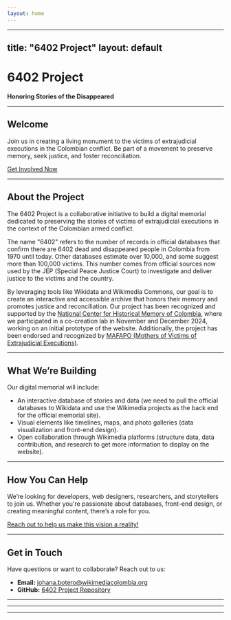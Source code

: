 ```yaml
---
layout: home
---
```

---
title: "6402 Project"
layout: default
---

# 6402 Project  
**Honoring Stories of the Disappeared**

---

## Welcome  
Join us in creating a living monument to the victims of extrajudicial executions in the Colombian conflict. Be part of a movement to preserve memory, seek justice, and foster reconciliation.

[Get Involved Now](#get-involved)

---

## About the Project  
The 6402 Project is a collaborative initiative to build a digital memorial dedicated to preserving the stories of victims of extrajudicial executions in the context of the Colombian armed conflict.

The name "6402" refers to the number of records in official databases that confirm there are 6402 dead and disappeared people in Colombia from 1970 until today. Other databases estimate over 10,000, and some suggest more than 100,000 victims. This number comes from official sources now used by the JEP (Special Peace Justice Court) to investigate and deliver justice to the victims and the country.

By leveraging tools like Wikidata and Wikimedia Commons, our goal is to create an interactive and accessible archive that honors their memory and promotes justice and reconciliation. Our project has been recognized and supported by the [National Center for Historical Memory of Colombia](https://centrodememoriahistorica.gov.co/), where we participated in a co-creation lab in November and December 2024, working on an initial prototype of the website. Additionally, the project has been endorsed and recognized by [MAFAPO (Mothers of Victims of Extrajudicial Executions)](https://www.instagram.com/mafapocolombia/?hl=es).

---

## What We’re Building  
Our digital memorial will include:

- An interactive database of stories and data (we need to pull the official databases to Wikidata and use the Wikimedia projects as the back end for the official memorial site).  
- Visual elements like timelines, maps, and photo galleries (data visualization and front-end design).  
- Open collaboration through Wikimedia platforms (structure data, data contribution, and research to get more information to display on the website).

---

## How You Can Help  
We’re looking for developers, web designers, researchers, and storytellers to join us. Whether you're passionate about databases, front-end design, or creating meaningful content, there’s a role for you.

[Reach out to help us make this vision a reality!](mailto:johana.botero@wikimediacolombia.org)

---

## Get in Touch  
Have questions or want to collaborate? Reach out to us:

- **Email:** [johana.botero@wikimediacolombia.org](mailto:johana.botero@wikimediacolombia.org)  
- **GitHub:** [6402 Project Repository](https://github.com/your-repo-link)

---

---

---
